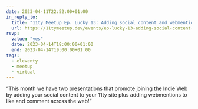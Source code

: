 ```yaml
---
date: 2023-04-11T22:52:00+01:00
in_reply_to:
  title: "11ty Meetup Ep. Lucky 13: Adding social content and webmentions"
  url: https://11tymeetup.dev/events/ep-lucky-13-adding-social-content-and-webmentions/
rsvp:
  value: "yes"
  date: 2023-04-14T18:00:00+01:00
  end: 2023-04-14T19:00:00+01:00
tags:
  - eleventy
  - meetup
  - virtual
---
```


<q>This month we have two presentations that promote joining the Indie Web by adding your social content to your 11ty site plus adding webmentions to like and comment across the web!</q>
